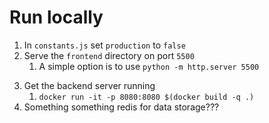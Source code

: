 # Run locally
1. In `constants.js` set `production` to `false`
2. Serve the `frontend` directory on port `5500`
    1. A simple option is to use `python -m http.server 5500`
<!-- TODO update this to be rust-specific -->
3. Get the backend server running
    1. `docker run -it -p 8080:8080 $(docker build -q .)`
4. Something something redis for data storage???